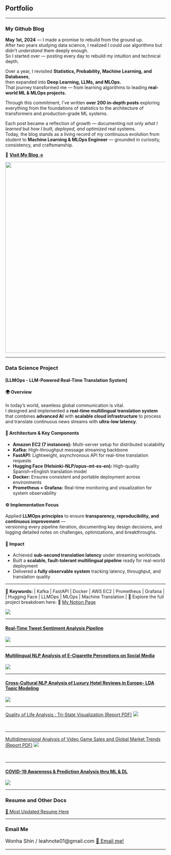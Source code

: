 ## Portfolio

---
### My Github Blog
**May 1st, 2024** — I made a promise to rebuild from the ground up.  
After two years studying data science, I realized I could *use* algorithms but didn’t *understand* them deeply enough.  
So I started over — posting every day to rebuild my intuition and technical depth.

Over a year, I revisited **Statistics, Probability, Machine Learning, and Databases**,  
then expanded into **Deep Learning, LLMs, and MLOps.**  
That journey transformed me — from learning algorithms to leading **real-world ML & MLOps projects.**  

Through this commitment, I’ve written **over 200 in-depth posts** exploring everything from the foundations of statistics to the architecture of transformers and production-grade ML systems.  

Each post became a reflection of growth — documenting not only *what I learned* but *how I built, deployed, and optimized* real systems.  
Today, the blog stands as a living record of my continuous evolution from student to **Machine Learning & MLOps Engineer** — grounded in curiosity, consistency, and craftsmanship.

🔗 [**Visit My Blog →**](https://leahnote01.github.io/blog/)  

<img src="images/timestamp_2.JPG?raw=true" width="600"/>


---

### Data Science Project

#### [LLMOps - LLM-Powered Real-Time Translation System]

#### 🌍 Overview  
In today’s world, seamless global communication is vital.  
I designed and implemented a **real-time multilingual translation system** that combines **advanced AI** with **scalable cloud infrastructure** to process and translate continuous news streams with **ultra-low latency**.

#### 🧩 Architecture & Key Components  
- **Amazon EC2 (7 instances):** Multi-server setup for distributed scalability  
- **Kafka:** High-throughput message streaming backbone  
- **FastAPI:** Lightweight, asynchronous API for real-time translation requests  
- **Hugging Face (Helsinki-NLP/opus-mt-es-en):** High-quality Spanish→English translation model  
- **Docker:** Ensures consistent and portable deployment across environments  
- **Prometheus + Grafana:** Real-time monitoring and visualization for system observability  

#### ⚙️ Implementation Focus  
Applied **LLMOps principles** to ensure **transparency, reproducibility, and continuous improvement** —  
versioning every pipeline iteration, documenting key design decisions, and logging detailed notes on challenges, optimizations, and breakthroughs.

#### 🚀 Impact  
- Achieved **sub-second translation latency** under streaming workloads  
- Built a **scalable, fault-tolerant multilingual pipeline** ready for real-world deployment  
- Delivered a **fully observable system** tracking latency, throughput, and translation quality  

---

📘 **Keywords:**
| Kafka | FastAPI | Docker | AWS EC2 | Prometheus | Grafana |  
| Hugging Face | LLMOps | MLOps | Machine Translation |
📌 Explore the full project breakdown here: 🔗 [My Notion Page](https://believed-chevre-225.notion.site/LLMOps-Project-197e7805c3c481aaa37cfc9388a6c2da?pvs=4)

<img src="images/llm.JPG?raw=true"/>


<br>


---
#### [Real-Time Tweet Sentiment Analysis Pipeline](realtime_tweet.md)
<img src="images/realtime_tweet.png?raw=true"/>

---
#### [Multilingual NLP Analysis of E-Cigarette Perceptions on Social Media](ecigar.md)
<img src="images/ecigar.JPG?raw=true"/>

---

#### [Cross-Cultural NLP Analysis of Luxury Hotel Reviews in Europe- LDA Topic Modeling](/nlp_hotel_review.md)
<img src="images/HRA.JPG?raw=true"/>

<br>

---
[Quality of Life Analysis : Tri-State Visualization (Report PDF)](/pdf/Quality_of_Life_Analysis.pdf)
<img src="images/QOL.JPG?raw=true"/>

<br>

---
[Multidimensional Analysis of Video Game Sales and Global Market Trends (Report PDF)](/pdf/Stats_Project_Final.pdf)
<img src="images/stat.JPG?raw=true"/>

<br>

---

#### [COVID-19 Awareness & Prediction Analysis thru ML & DL ](/covid19_ohio_awareness.md)
<img src="images/OHIO.JPG?raw=true"/>

<br>


---
### Resume and Other Docs
[🙌 Most Updated Resume Here](/pdf/ML_Resume_Wonha_Shin.pdf)


<!-- - [Project 2 Title](http://example.com/) -->
<!-- - [Project 3 Title](http://example.com/) -->
<!-- - [Project 4 Title](http://example.com/) -->
<!-- - [Project 5 Title](http://example.com/) -->

---


### Email Me

<p style="font-size:16px"> Wonha Shin / leahnote01@gmail.com <a href="mailto:leahnote01@gmail.com"> 📩 Email me! </a></p>
<!-- Remove above link if you don't want to attibute -->

---
